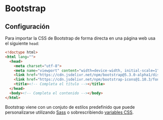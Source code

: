 # Bootstrap
## Configuración

Para importar la CSS de Bootstrap de forma directa en una página web usa el siguiente `head`:

```html
<!doctype html>
<html lang="">
  <head>
    <meta charset="utf-8">
    <meta name="viewport" content="width=device-width, initial-scale=1">
    <link href="https://cdn.jsdelivr.net/npm/bootstrap@5.3.0-alpha1/dist/css/bootstrap.min.css" rel="stylesheet">
    <link href="https://cdn.jsdelivr.net/npm/bootstrap-icons@1.10.3/font/bootstrap-icons.css" rel="stylesheet">
    <title><!-- Completa el título --></title>
  </head>
  <body><!-- Completa el contenido --></body>
</html>
```

Bootstrap viene con un conjuto de estilos predefinido que puede personalizarse utilizando [Sass](https://getbootstrap.com/docs/5.3/customize/overview/) o sobrescribiendo [variables CSS](https://getbootstrap.com/docs/5.2/customize/css-variables/).